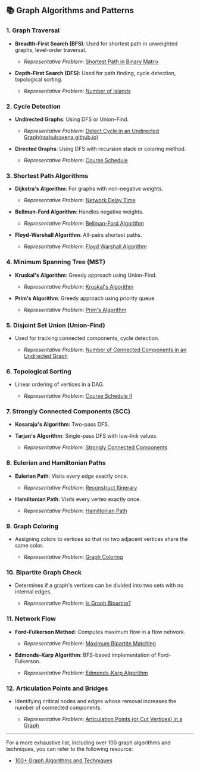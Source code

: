 
## 📚 Graph Algorithms and Patterns

### 1. **Graph Traversal**

-   **Breadth-First Search (BFS)**: Used for shortest path in unweighted graphs, level-order traversal.
    
    -   _Representative Problem_: [Shortest Path in Binary Matrix](https://leetcode.com/problems/shortest-path-in-binary-matrix/)
        
-   **Depth-First Search (DFS)**: Used for path finding, cycle detection, topological sorting.
    
    -   _Representative Problem_: [Number of Islands](https://leetcode.com/problems/number-of-islands/)
        

### 2. **Cycle Detection**

-   **Undirected Graphs**: Using DFS or Union-Find.
    
    -   _Representative Problem_: [Detect Cycle in an Undirected Graph](https://www.geeksforgeeks.org/detect-cycle-undirected-graph/)([raahulsaxena.github.io](https://raahulsaxena.github.io/posts/2024/08/graph-problems-guide/?utm_source=chatgpt.com "Graphs: A Comprehensive Guide - Rahul Saxena"))
        
-   **Directed Graphs**: Using DFS with recursion stack or coloring method.
    
    -   _Representative Problem_: [Course Schedule](https://leetcode.com/problems/course-schedule/)
        

### 3. **Shortest Path Algorithms**

-   **Dijkstra's Algorithm**: For graphs with non-negative weights.
    
    -   _Representative Problem_: [Network Delay Time](https://leetcode.com/problems/network-delay-time/)
        
-   **Bellman-Ford Algorithm**: Handles negative weights.
    
    -   _Representative Problem_: [Bellman-Ford Algorithm](https://www.geeksforgeeks.org/bellman-ford-algorithm-dp-23/)
        
-   **Floyd-Warshall Algorithm**: All-pairs shortest paths.
    
    -   _Representative Problem_: [Floyd Warshall Algorithm](https://www.geeksforgeeks.org/floyd-warshall-algorithm-dp-16/)
        

### 4. **Minimum Spanning Tree (MST)**

-   **Kruskal's Algorithm**: Greedy approach using Union-Find.
    
    -   _Representative Problem_: [Kruskal's Algorithm](https://www.geeksforgeeks.org/kruskals-minimum-spanning-tree-algorithm-greedy-algo-2/)
        
-   **Prim's Algorithm**: Greedy approach using priority queue.
    
    -   _Representative Problem_: [Prim's Algorithm](https://www.geeksforgeeks.org/prims-minimum-spanning-tree-mst-greedy-algo-5/)
        

### 5. **Disjoint Set Union (Union-Find)**

-   Used for tracking connected components, cycle detection.
    
    -   _Representative Problem_: [Number of Connected Components in an Undirected Graph](https://leetcode.com/problems/number-of-connected-components-in-an-undirected-graph/)
        

### 6. **Topological Sorting**

-   Linear ordering of vertices in a DAG.
    
    -   _Representative Problem_: [Course Schedule II](https://leetcode.com/problems/course-schedule-ii/)
        

### 7. **Strongly Connected Components (SCC)**

-   **Kosaraju's Algorithm**: Two-pass DFS.
    
-   **Tarjan's Algorithm**: Single-pass DFS with low-link values.
    
    -   _Representative Problem_: [Strongly Connected Components](https://www.geeksforgeeks.org/strongly-connected-components/)
        

### 8. **Eulerian and Hamiltonian Paths**

-   **Eulerian Path**: Visits every edge exactly once.
    
    -   _Representative Problem_: [Reconstruct Itinerary](https://leetcode.com/problems/reconstruct-itinerary/)
        
-   **Hamiltonian Path**: Visits every vertex exactly once.
    
    -   _Representative Problem_: [Hamiltonian Path](https://www.geeksforgeeks.org/hamiltonian-path-using-dynamic-programming/)
        

### 9. **Graph Coloring**

-   Assigning colors to vertices so that no two adjacent vertices share the same color.
    
    -   _Representative Problem_: [Graph Coloring](https://www.geeksforgeeks.org/graph-coloring-applications/)
        

### 10. **Bipartite Graph Check**

-   Determines if a graph's vertices can be divided into two sets with no internal edges.
    
    -   _Representative Problem_: [Is Graph Bipartite?](https://leetcode.com/problems/is-graph-bipartite/)
        

### 11. **Network Flow**

-   **Ford-Fulkerson Method**: Computes maximum flow in a flow network.
    
    -   _Representative Problem_: [Maximum Bipartite Matching](https://www.geeksforgeeks.org/maximum-bipartite-matching/)
        
-   **Edmonds-Karp Algorithm**: BFS-based implementation of Ford-Fulkerson.
    
    -   _Representative Problem_: [Edmonds-Karp Algorithm](https://www.geeksforgeeks.org/edmonds-karp-algorithm-for-maximum-flow-problem/)
        

### 12. **Articulation Points and Bridges**

-   Identifying critical nodes and edges whose removal increases the number of connected components.
    
    -   _Representative Problem_: [Articulation Points (or Cut Vertices) in a Graph](https://www.geeksforgeeks.org/articulation-points-or-cut-vertices-in-a-graph/)
        

----------

For a more exhaustive list, including over 100 graph algorithms and techniques, you can refer to the following resource:

-   [100+ Graph Algorithms and Techniques](https://iq.opengenus.org/list-of-graph-algorithms/)
    

